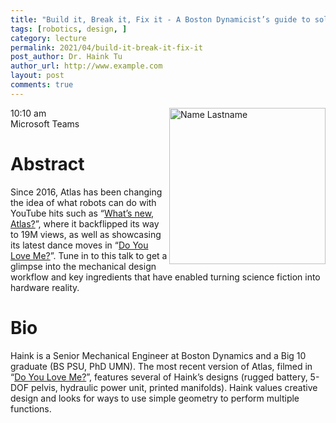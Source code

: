 ```yaml
---
title: "Build it, Break it, Fix it - A Boston Dynamicist’s guide to solving hard design problems"
tags: [robotics, design, ]
category: lecture
permalink: 2021/04/build-it-break-it-fix-it
post_author: Dr. Haink Tu
author_url: http://www.example.com
layout: post
comments: true
---
```


<!-- This is for your headshot. -->
<img align="right" width="250px" src="/images/190101-lastname.jpg" alt="Name Lastname"/>  

10:10 am  
Microsoft Teams  



# Abstract

Since 2016, Atlas has been changing the idea of what robots can do with YouTube hits such as “[What’s new, Atlas?](https://www.youtube.com/watch?v=fRj34o4hN4I)”, where it backflipped its way to 19M views, as well as showcasing its latest dance moves in “[Do You Love Me?](https://www.youtube.com/watch?v=fn3KWM1kuAw)”. Tune in to this talk to get a glimpse into the mechanical design workflow and key ingredients that have enabled turning science fiction into hardware reality.

# Bio

Haink is a Senior Mechanical Engineer at Boston Dynamics and a Big 10 graduate (BS PSU, PhD UMN). The most recent version of Atlas, filmed in “[Do You Love Me?](https://www.youtube.com/watch?v=fn3KWM1kuAw)”, features several of Haink’s designs (rugged battery, 5-DOF pelvis, hydraulic power unit, printed manifolds). Haink values creative design and looks for ways to use simple geometry to perform multiple functions.
